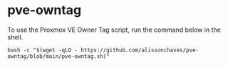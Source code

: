 # pve-owntag

To use the Proxmox VE Owner Tag script, run the command below in the shell.
```
bash -c "$(wget -qLO - https://github.com/alissonchaves/pve-owntag/blob/main/pve-owntag.sh)"
```
